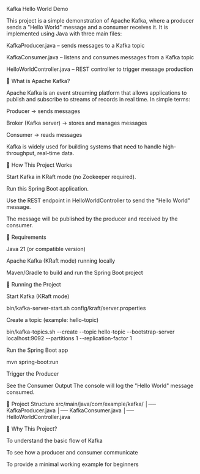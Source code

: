 Kafka Hello World Demo

This project is a simple demonstration of Apache Kafka, where a producer sends a "Hello World" message and a consumer receives it. It is implemented using Java with three main files:

KafkaProducer.java – sends messages to a Kafka topic

KafkaConsumer.java – listens and consumes messages from a Kafka topic

HelloWorldController.java – REST controller to trigger message production

🔹 What is Apache Kafka?

Apache Kafka is an event streaming platform that allows applications to publish and subscribe to streams of records in real time. In simple terms:

Producer → sends messages

Broker (Kafka server) → stores and manages messages

Consumer → reads messages

Kafka is widely used for building systems that need to handle high-throughput, real-time data.

🔹 How This Project Works

Start Kafka in KRaft mode (no Zookeeper required).

Run this Spring Boot application.

Use the REST endpoint in HelloWorldController to send the "Hello World" message.

The message will be published by the producer and received by the consumer.

🔹 Requirements

Java 21 (or compatible version)

Apache Kafka (KRaft mode) running locally

Maven/Gradle to build and run the Spring Boot project

🔹 Running the Project

Start Kafka (KRaft mode)

bin/kafka-server-start.sh config/kraft/server.properties


Create a topic (example: hello-topic)

bin/kafka-topics.sh --create --topic hello-topic --bootstrap-server localhost:9092 --partitions 1 --replication-factor 1


Run the Spring Boot app

mvn spring-boot:run


Trigger the Producer



See the Consumer Output
The console will log the "Hello World" message consumed.

🔹 Project Structure
src/main/java/com/example/kafka/
│── KafkaProducer.java
│── KafkaConsumer.java
│── HelloWorldController.java

🔹 Why This Project?

To understand the basic flow of Kafka

To see how a producer and consumer communicate

To provide a minimal working example for beginners
